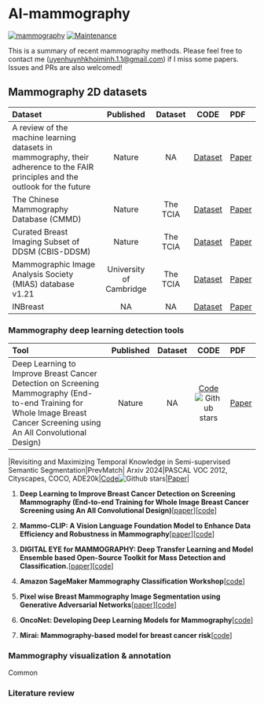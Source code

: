 # AI-mammography
[![mammography](https://img.shields.io/badge/uyen-mammogram-blue)](https://github.com/UeenHuynh/AI-mammography.git)
[![Maintenance](https://img.shields.io/badge/Maintained%3F-yes-green.svg)](https://github.com/UeenHuynh/AI-mammography.git)

This is a summary of recent mammography methods. Please feel free to contact me (uyenhuynhkhoiminh.1.1@gmail.com) if I miss some papers. Issues and PRs are also welcomed! 

## Mammography 2D datasets
| Dataset| Published | Dataset| CODE | PDF             |
| :---------| :----------------------: | :-------------------------------------------------------------------------:| :--------------------: |  :--------------- |
|A review of the machine learning datasets in mammography, their adherence to the FAIR principles and the outlook for the future| Nature|NA|[Dataset](NA)|[Paper](https://www.nature.com/articles/s41597-023-02430-6.pdf)|
|The Chinese Mammography Database (CMMD)| Nature|The TCIA|[Dataset](https://www.cancerimagingarchive.net/collection/cmmd/)|[Paper](https://www.nature.com/articles/s41597-023-02025-1)|
|Curated Breast Imaging Subset of DDSM (CBIS-DDSM)| Nature|The TCIA|[Dataset](https://www.cancerimagingarchive.net/collection/cbis-ddsm/)|[Paper](https://doi.org/10.7937/K9/TCIA.2016.7O02S9CY)|
|Mammographic Image Analysis Society (MIAS) database v1.21| University of Cambridge|The TCIA|[Dataset](https://www.repository.cam.ac.uk/bitstreams/5960ab2b-5ea2-4db1-96ac-15b3605e7485/download)|[Paper](00README.pdf)|
|INBreast| NA|NA|[Dataset](https://www.kaggle.com/datasets/ramanathansp20/inbreast-dataset)|[Paper](https://core.ac.uk/download/pdf/47139244.pdf)|


### Mammography deep learning detection tools
| Tool| Published | Dataset| CODE | PDF             |
| :---------| :----------------------: | :-------------------------------------------------------------------------:| :--------------------: |  :--------------- |
|Deep Learning to Improve Breast Cancer Detection on Screening Mammography (End-to-end Training for Whole Image Breast Cancer Screening using An All Convolutional Design)| Nature|NA|[Code](https://github.com/lishen/end2end-all-conv)![Github stars](https://github.com/lishen/end2end-all-conv)|[Paper](https://www.nature.com/articles/s41598-019-48995-4.pdf)|

|Revisiting and Maximizing Temporal Knowledge in Semi-supervised Semantic Segmentation|PrevMatch| Arxiv 2024|PASCAL VOC 2012, Cityscapes, COCO, ADE20k|[Code](https://github.com/wooseok-shin/PrevMatch)![Github stars](https://img.shields.io/github/stars/wooseok-shin/PrevMatch)|[Paper](https://arxiv.org/abs/2405.20610)|

1. **Deep Learning to Improve Breast Cancer Detection on Screening Mammography (End-to-end Training for Whole Image Breast Cancer Screening using An All Convolutional Design)**[[paper](https://www.nature.com/articles/s41598-019-48995-4.epdf?author_access_token=sU0s0tPP8aQbaFvLZkT7y9RgN0jAjWel9jnR3ZoTv0MogeZTGvTlEp0_tJGQ9BS1WdEgozgVUcW-HwnKaE5IRbXmq4dt3ZbJCbq5PxSQdmsx0ay_ZrO-4HKR6og2RGCX0NeapHuZTz0D2NjAc4tDYw%3D%3D)][[code](https://github.com/lishen/end2end-all-conv)]

2. **Mammo-CLIP: A Vision Language Foundation Model to Enhance Data Efficiency and Robustness in Mammography**[[paper](https://arxiv.org/pdf/2405.12255)][[code](https://github.com/batmanlab/Mammo-CLIP)]

3. **DIGITAL EYE for MAMMOGRAPHY: Deep Transfer Learning and Model Ensemble based Open-Source Toolkit for Mass Detection and Classification.**[[paper](https://cbddo.gov.tr/en/projects/digital-eye-project/)][[code](https://github.com/cbddobvyz/digitaleye-mammography)]

4. **Amazon SageMaker Mammography Classification Workshop**[[code](https://github.com/aws-samples/mammography-classification-workshop)]

5. **Pixel wise Breast Mammography Image Segmentation using Generative Adversarial Networks**[[paper](https://github.com/ankit-ai/GAN_breast_mammography_segmentation/blob/master/images/Screen%20Shot%202019-01-06%20at%209.47.40%20PM.png?raw=true)][[code](https://github.com/ankit-ai/GAN_breast_mammography_segmentation)]

6. **OncoNet: Developing Deep Learning Models for Mammography**[[code](https://github.com/yala/OncoNet_Public)]

7. **Mirai: Mammography-based model for breast cancer risk**[[code](https://github.com/yala/Mirai)]


### Mammography visualization & annotation
Common
### Literature review

